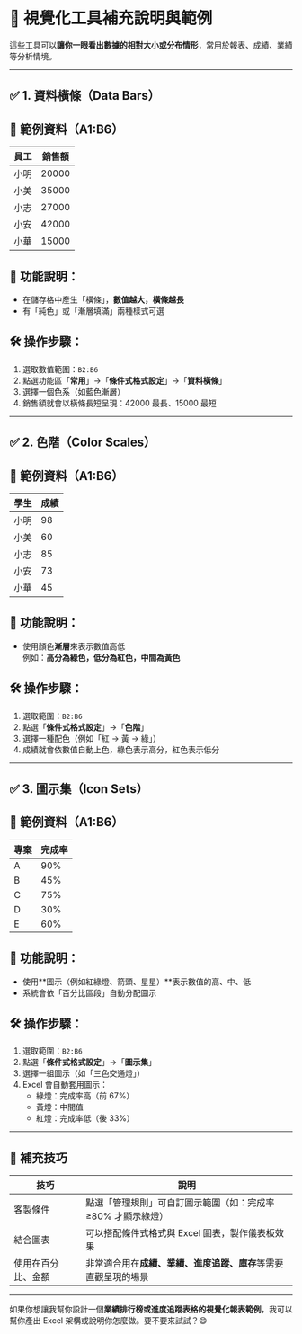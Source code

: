 # 🎨 視覺化工具補充說明與範例

這些工具可以**讓你一眼看出數據的相對大小或分布情形**，常用於報表、成績、業績等分析情境。

---

## ✅ 1. 資料橫條（Data Bars）

## 📄 範例資料（A1:B6）

| 員工   | 銷售額 |
|--------|--------|
| 小明   | 20000  |
| 小美   | 35000  |
| 小志   | 27000  |
| 小安   | 42000  |
| 小華   | 15000  |

## 📌 功能說明：
- 在儲存格中產生「橫條」，**數值越大，橫條越長**
- 有「純色」或「漸層填滿」兩種樣式可選

## 🛠 操作步驟：
1. 選取數值範圍：`B2:B6`
2. 點選功能區「**常用**」→「**條件式格式設定**」→「**資料橫條**」
3. 選擇一個色系（如藍色漸層）
4. 銷售額就會以橫條長短呈現：42000 最長、15000 最短

---

## ✅ 2. 色階（Color Scales）

## 📄 範例資料（A1:B6）

| 學生   | 成績 |
|--------|------|
| 小明   | 98   |
| 小美   | 60   |
| 小志   | 85   |
| 小安   | 73   |
| 小華   | 45   |

## 📌 功能說明：
- 使用顏色**漸層**來表示數值高低  
  例如：**高分為綠色，低分為紅色，中間為黃色**

## 🛠 操作步驟：
1. 選取範圍：`B2:B6`
2. 點選「**條件式格式設定**」→「**色階**」
3. 選擇一種配色（例如「紅 → 黃 → 綠」）
4. 成績就會依數值自動上色，綠色表示高分，紅色表示低分

---

## ✅ 3. 圖示集（Icon Sets）

## 📄 範例資料（A1:B6）

| 專案   | 完成率 |
|--------|--------|
| A      | 90%    |
| B      | 45%    |
| C      | 75%    |
| D      | 30%    |
| E      | 60%    |

## 📌 功能說明：
- 使用**圖示（例如紅綠燈、箭頭、星星）**表示數值的高、中、低
- 系統會依「百分比區段」自動分配圖示

## 🛠 操作步驟：
1. 選取範圍：`B2:B6`
2. 點選「**條件式格式設定**」→「**圖示集**」
3. 選擇一組圖示（如「三色交通燈」）
4. Excel 會自動套用圖示：
   - 綠燈：完成率高（前 67%）
   - 黃燈：中間值
   - 紅燈：完成率低（後 33%）

---

## 🔧 補充技巧

| 技巧 | 說明 |
|------|------|
| 客製條件 | 點選「管理規則」可自訂圖示範圍（如：完成率 ≥80% 才顯示綠燈） |
| 結合圖表 | 可以搭配條件式格式與 Excel 圖表，製作儀表板效果 |
| 使用在百分比、金額 | 非常適合用在**成績、業績、進度追蹤、庫存**等需要直觀呈現的場景 |

---

如果你想讓我幫你設計一個**業績排行榜或進度追蹤表格的視覺化報表範例**，我可以幫你產出 Excel 架構或說明你怎麼做。要不要來試試？😄